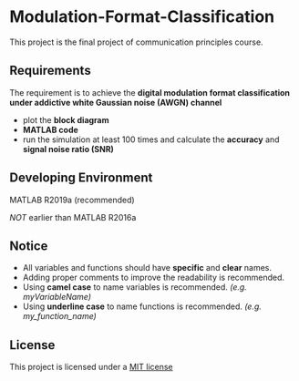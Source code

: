 # Modulation-Format-Classification

This project is the final project of communication principles course.

## Requirements

The requirement is to achieve the **digital modulation format classification under addictive white Gaussian noise (AWGN) channel**

+ plot the **block diagram**
+ **MATLAB code**
+ run the simulation at least 100 times and calculate the **accuracy** and **signal noise ratio (SNR)**

## Developing Environment

MATLAB R2019a (recommended)

*NOT* earlier than MATLAB R2016a

## Notice

+ All variables and functions should have **specific** and **clear** names.
+ Adding proper comments to improve the readability is recommended.
+ Using **camel case** to name variables is recommended. *(e.g. myVariableName)*
+ Using **underline case** to name functions is recommended. *(e.g. my_function_name)*

## License

This project is licensed under a [MIT license](https://github.com/Eric-Ma-7/Modulation-Format-Classification/blob/master/LICENSE)